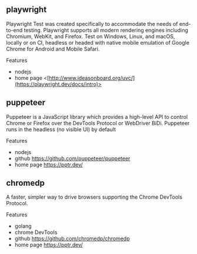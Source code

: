 ## playwright
Playwright Test was created specifically to accommodate the needs of end-to-end testing. Playwright supports all modern rendering engines including Chromium, WebKit, and Firefox. Test on Windows, Linux, and macOS, locally or on CI, headless or headed with native mobile emulation of Google Chrome for Android and Mobile Safari.

Features
- nodejs
- home page <[http://www.ideasonboard.org/uvc/](https://playwright.dev/docs/intro)>

## puppeteer
Puppeteer is a JavaScript library which provides a high-level API to control Chrome or Firefox over the DevTools Protocol or WebDriver BiDi. Puppeteer runs in the headless (no visible UI) by default

Features
- nodejs
- github <https://github.com/puppeteer/puppeteer>
- home page <https://pptr.dev/>

## chromedp
A faster, simpler way to drive browsers supporting the Chrome DevTools Protocol.

Features
- golang
- chrome DevTools
- github <https://github.com/chromedp/chromedp>
- home page <https://pptr.dev/>
